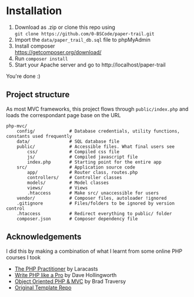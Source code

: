 # Installation

1. Download as .zip or clone this repo using  
   `git clone https://github.com/0-BSCode/paper-trail.git`
2. Import the `data/paper_trail_db.sql` file to phpMyAdmin
3. Install composer  
   https://getcomposer.org/download/
4. Run `composer install`
5. Start your Apache server and go to http://localhost/paper-trail

You're done :)

## Project structure

As most MVC frameworks, this project flows through `public/index.php` and loads the correspondant page base on the URL

```
php-mvc/
    config/             # Database credentials, utility functions, constants used frequently
    data/               # SQL database file
    public/             # Accessible files. What final users see
        css/            # Compiled css file
        js/             # Compiled javascript file
        index.php       # Starting point for the entire app
    src/                # Application source code
        app/            # Router class, routes.php
        controllers/    # Controller classes
        models/         # Model classes
        views/          # Views
        .htaccess       # Make src/ unaccessible for users
    vendor/             # Composer files, autoloader !ignored
    .gitignore          # Files/folders to be ignored by version control
    .htaccess           # Redirect everything to public/ folder
    composer.json       # Composer dependency file
```

## Acknowledgements

I did this by making a combination of what I learnt from some online PHP courses I took

- [The PHP Practitioner](https://github.com/laracasts/The-PHP-Practitioner-Full-Source-Code) by Laracasts
- [Write PHP like a Pro](https://github.com/daveh/php-mvc) by Dave Hollingworth
- [Object Oriented PHP & MVC](https://www.udemy.com/object-oriented-php-mvc/) by Brad Traversy
- [Original Template Repo](https://github.com/crjoseabraham)
